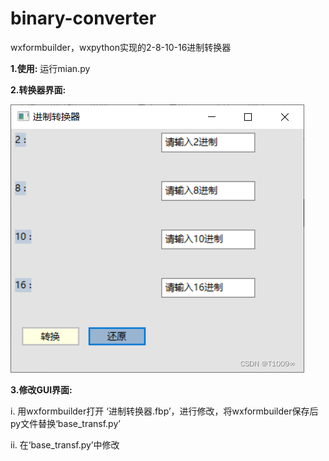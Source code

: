 # binary-converter
wxformbuilder，wxpython实现的2-8-10-16进制转换器

**1.使用:**  运行mian.py

**2.转换器界面:**

  ![image](picture/gui.png)
  
**3.修改GUI界面:** 

  i. 用wxformbuilder打开 ‘进制转换器.fbp’，进行修改，将wxformbuilder保存后py文件替换‘base_transf.py’
  
  ii. 在‘base_transf.py’中修改

